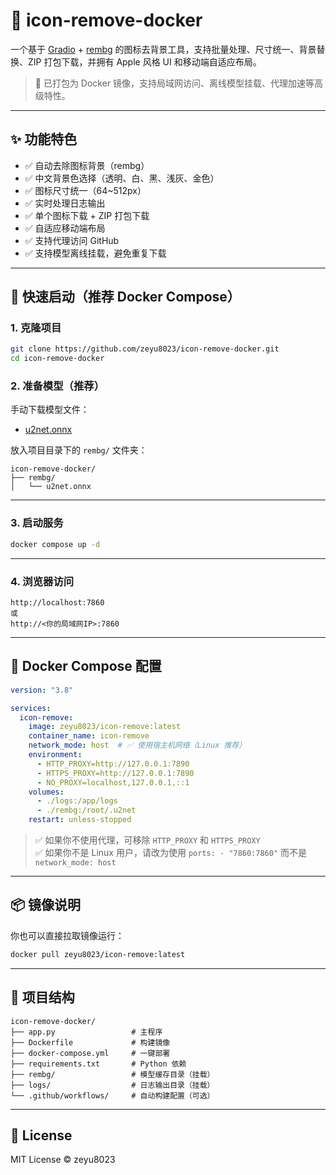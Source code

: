 # 🧼 icon-remove-docker

一个基于 [Gradio](https://gradio.app/) + [rembg](https://github.com/danielgatis/rembg) 的图标去背景工具，支持批量处理、尺寸统一、背景替换、ZIP 打包下载，并拥有 Apple 风格 UI 和移动端自适应布局。

> 🚀 已打包为 Docker 镜像，支持局域网访问、离线模型挂载、代理加速等高级特性。

---

## ✨ 功能特色

- ✅ 自动去除图标背景（rembg）
- ✅ 中文背景色选择（透明、白、黑、浅灰、金色）
- ✅ 图标尺寸统一（64~512px）
- ✅ 实时处理日志输出
- ✅ 单个图标下载 + ZIP 打包下载
- ✅ 自适应移动端布局
- ✅ 支持代理访问 GitHub
- ✅ 支持模型离线挂载，避免重复下载

---

## 🚀 快速启动（推荐 Docker Compose）

### 1. 克隆项目

```bash
git clone https://github.com/zeyu8023/icon-remove-docker.git
cd icon-remove-docker
```

### 2. 准备模型（推荐）

手动下载模型文件：

- [u2net.onnx](https://github.com/danielgatis/rembg/releases/download/v0.0.0/u2net.onnx)

放入项目目录下的 `rembg/` 文件夹：

```
icon-remove-docker/
├── rembg/
│   └── u2net.onnx
```

---

### 3. 启动服务

```bash
docker compose up -d
```

---

### 4. 浏览器访问

```
http://localhost:7860
或
http://<你的局域网IP>:7860
```

---

## 🐳 Docker Compose 配置

```yaml
version: "3.8"

services:
  icon-remove:
    image: zeyu8023/icon-remove:latest
    container_name: icon-remove
    network_mode: host  # ✅ 使用宿主机网络（Linux 推荐）
    environment:
      - HTTP_PROXY=http://127.0.0.1:7890
      - HTTPS_PROXY=http://127.0.0.1:7890
      - NO_PROXY=localhost,127.0.0.1,::1
    volumes:
      - ./logs:/app/logs
      - ./rembg:/root/.u2net
    restart: unless-stopped
```

> ✅ 如果你不使用代理，可移除 `HTTP_PROXY` 和 `HTTPS_PROXY`  
> ✅ 如果你不是 Linux 用户，请改为使用 `ports: - "7860:7860"` 而不是 `network_mode: host`

---

## 📦 镜像说明

你也可以直接拉取镜像运行：

```bash
docker pull zeyu8023/icon-remove:latest
```

---

## 📁 项目结构

```
icon-remove-docker/
├── app.py                 # 主程序
├── Dockerfile             # 构建镜像
├── docker-compose.yml     # 一键部署
├── requirements.txt       # Python 依赖
├── rembg/                 # 模型缓存目录（挂载）
├── logs/                  # 日志输出目录（挂载）
└── .github/workflows/     # 自动构建配置（可选）
```

---

## 📜 License

MIT License © zeyu8023
